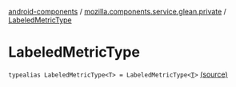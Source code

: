 [android-components](../index.md) / [mozilla.components.service.glean.private](index.md) / [LabeledMetricType](./-labeled-metric-type.md)

# LabeledMetricType

`typealias LabeledMetricType<T> = LabeledMetricType<`[`T`](-labeled-metric-type.md#T)`>` [(source)](https://github.com/mozilla-mobile/android-components/blob/master/components/service/glean/src/main/java/mozilla/components/service/glean/private/MetricAliases.kt#L17)